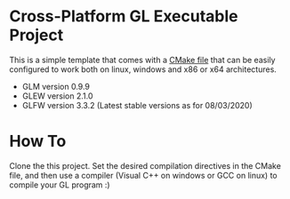 # Cross-Platform GL Executable Project
This is a simple template that comes with a [CMake file](CMakeLists.txt) that can be easily configured to work both on linux, windows and x86 or x64 architectures.

 * GLM version 0.9.9
 * GLEW version 2.1.0
 * GLFW version 3.3.2
(Latest stable versions as for 08/03/2020)
# How To
Clone the this project. Set the desired compilation directives in the CMake file, and then use a compiler (Visual C++ on windows or GCC on linux) to compile your GL program :)